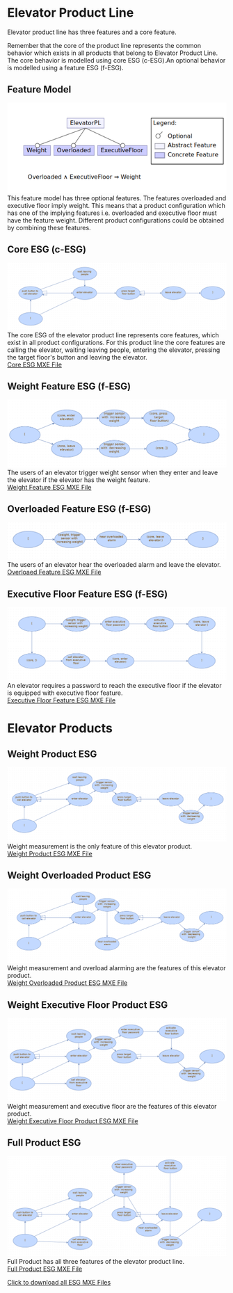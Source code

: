 # Elevator Product Line

Elevator product line has three features and a core feature. 

Remember that the core of the product line represents the common behavior which exists in all products that belong to Elevator Product Line. The core behavior is modelled using core ESG (c-ESG).An optional behavior is modelled using a feature ESG (f-ESG).

## Feature Model
![Feature Model](https://github.com/esg4aspl/SPL-FESG-Examples/blob/master/Elevator/ElevatorModelImages/ElevatorPL_FeatureModel.png)\
This feature model has three optional features. The features overloaded and executive floor imply weight. This means that a product configuration which has one of the implying features i.e. overloaded and executive floor must have the feature weight. Different product configurations could be obtained by combining these features. 

## Core ESG (c-ESG)
 ![core](https://github.com/esg4aspl/SPL-FESG-Examples/blob/master/Elevator/ElevatorModelImages/core.png)
 The core ESG of the elevator product line represents core features, which exist in all product configurations. For this product line the core features are calling the elevator, waiting leaving people, entering the elevator, pressing the target floor's button and leaving the elevator.\
 [Core ESG MXE File](https://github.com/esg4aspl/SPL-FESG-Examples/blob/master/Elevator/ElevatorModels/core.mxe)
 
  ## Weight Feature ESG (f-ESG)
 ![weight](https://github.com/esg4aspl/SPL-FESG-Examples/blob/master/Elevator/ElevatorModelImages/weight.png)
The users of an elevator trigger weight sensor when they enter and leave the elevator if the elevator has the weight feature. \
 [Weight Feature ESG MXE File](https://github.com/esg4aspl/SPL-FESG-Examples/blob/master/Elevator/ElevatorModels/weight.mxe)
 
   ## Overloaded Feature ESG (f-ESG)
 ![overloaded](https://github.com/esg4aspl/SPL-FESG-Examples/blob/master/Elevator/ElevatorModelImages/overloaded.png)
The users of an elevator hear the overloaded alarm and leave the elevator.\
 [Overloaed Feature ESG MXE File](https://github.com/esg4aspl/SPL-FESG-Examples/blob/master/Elevator/ElevatorModels/overloaded.mxe)
 
   ## Executive Floor Feature ESG (f-ESG)
 ![executiveFloor](https://github.com/esg4aspl/SPL-FESG-Examples/blob/master/Elevator/ElevatorModelImages/executivefloor.png)
An elevator requires a password to reach the executive floor if the elevator is equipped with executive floor feature.\
 [Executive Floor Feature ESG MXE File](https://github.com/esg4aspl/SPL-FESG-Examples/blob/master/Elevator/ElevatorModels/executiveFloor.mxe)
 
 # Elevator Products
 
 ##  Weight Product ESG
![productWeight](https://github.com/esg4aspl/SPL-FESG-Examples/blob/master/Elevator/ElevatorModelImages/elevatorProduct_weight.png)
Weight measurement is the only feature of this elevator product.\
[Weight Product ESG MXE File](https://github.com/esg4aspl/SPL-FESG-Examples/blob/master/Elevator/ElevatorModels/elevatorProduct_weight.mxe)

 ## Weight Overloaded Product ESG
![weightOverloaded](https://github.com/esg4aspl/SPL-FESG-Examples/blob/master/Elevator/ElevatorModelImages/elevatorProduct_weightOverloaded.png)
Weight measurement and overload alarming are the features of this elevator product.\
[Weight Overloaded Product ESG MXE File](https://github.com/esg4aspl/SPL-FESG-Examples/blob/master/Elevator/ElevatorModels/elevatorProduct_weightOverloaded.mxe)

 ## Weight Executive Floor Product ESG
![weightExecutiveFloor](https://github.com/esg4aspl/SPL-FESG-Examples/blob/master/Elevator/ElevatorModelImages/elevatorProduct_weightExecutiveFloor.png)
Weight measurement and executive floor are the features of this elevator product.\
[Weight Executive Floor Product ESG MXE File](https://github.com/esg4aspl/SPL-FESG-Examples/blob/master/Elevator/ElevatorModels/elevatorProduct_weightExecutiveFloor.mxe)

 ## Full Product ESG
![fullProduct](https://github.com/esg4aspl/SPL-FESG-Examples/blob/master/Elevator/ElevatorModelImages/elevatorProduct_fullProduct.png)
Full Product has all three features of the elevator product line.\
[Full Product ESG MXE File](https://github.com/esg4aspl/SPL-FESG-Examples/blob/master/Elevator/ElevatorModels/elevatorProduct_fullProduct.mxe)

[Click to download all ESG MXE Files](https://github.com/esg4aspl/SPL-FESG-Examples/blob/master/Elevator/ElevatorModels/ElevatorAllModels.zip)

